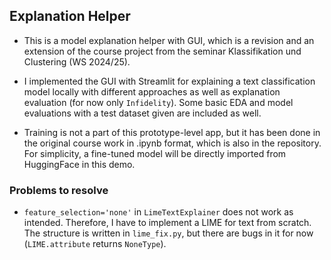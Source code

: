 ## Explanation Helper 

- This is a model explanation helper with GUI, which is a revision and an extension of the course project from the seminar Klassifikation und Clustering (WS 2024/25).

- I implemented the GUI with Streamlit for explaining a text classification model locally with different approaches as well as explanation evaluation (for now only `Infidelity`). Some basic EDA and model evaluations with a test dataset given are included as well.

- Training is not a part of this prototype-level app, but it has been done in the original course work in .ipynb format, which is also in the repository. For simplicity, a fine-tuned model will be directly imported from HuggingFace in this demo.

### Problems to resolve
- `feature_selection='none'` in `LimeTextExplainer` does not work as intended. Therefore, I have to implement a LIME for text from scratch. The structure is written in `lime_fix.py`, but there are bugs in it for now (`LIME.attribute` returns `NoneType`).